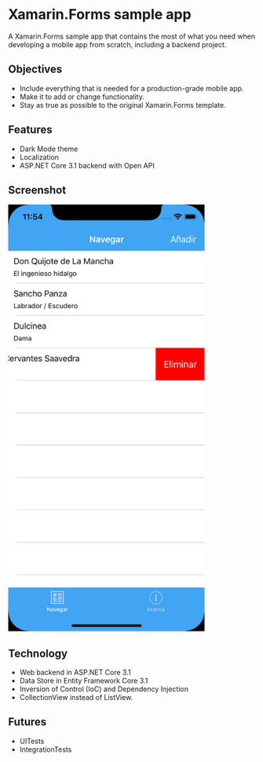 # Xamarin.Forms sample app

A Xamarin.Forms sample app that contains the most of what you need when developing a mobile app from scratch, including a backend project.

## Objectives
* Include everything that is needed for a production-grade mobile app.
* Make it to add or change functionality.
* Stay as true as possible to the original Xamarin.Forms template.

## Features
* Dark Mode theme
* Localization
* ASP.NET Core 3.1 backend with Open API

## Screenshot

<img src="Screenshots/Browse.png" width="400" alt="Browse items">

## Technology

* Web backend in ASP.NET Core 3.1
* Data Store in Entity Framework Core 3.1
* Inversion of Control (IoC) and Dependency Injection
* CollectionView instead of ListView.

## Futures
* UITests
* IntegrationTests